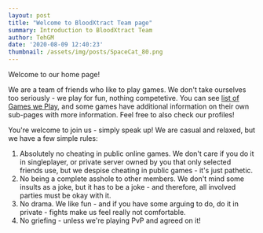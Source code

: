 ```yaml
---
layout: post
title: "Welcome to BloodXtract Team page"
summary: Introduction to BloodXtract Team
author: TehGM
date: '2020-08-09 12:40:23'
thumbnail: /assets/img/posts/SpaceCat_80.png
---
```

Welcome to our home page!

We are a team of friends who like to play games. We don't take ourselves too seriously - we play for fun, nothing competetive. You can see [list of Games we Play](/games), and some games have additional information on their own sub-pages with more information. Feel free to also check our profiles!

You're welcome to join us - simply speak up! We are casual and relaxed, but we have a few simple rules:
1. Absolutely no cheating in public online games. We don't care if you do it in singleplayer, or private server owned by you that only selected friends use, but we despise cheating in public games - it's just pathetic.
2. No being a complete asshole to other members. We don't mind some insults as a joke, but it has to be a joke - and therefore, all involved parties must be okay with it.
3. No drama. We like fun - and if you have some arguing to do, do it in private - fights make us feel really not comfortable.
4. No griefing - unless we're playing PvP and agreed on it!